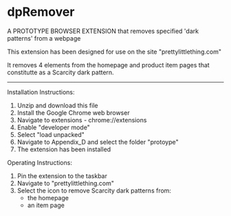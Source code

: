 # dpRemover

A PROTOTYPE BROWSER EXTENSION that removes specified 'dark patterns' from a webpage

This extension has been designed for use on the site "prettylittlething.com"

It removes 4 elements from the homepage and product item pages that 
    constitutte as a Scarcity dark pattern.

------------------------------------------------------------------------------

Installation Instructions:

1. Unzip and download this file
2. Install the Google Chrome web browser
3. Navigate to extensions - chrome://extensions
4. Enable "developer mode"
5. Select "load unpacked"
6. Navigate to Appendix_D and select the folder "protoype"
7. The extension has been installed


Operating Instructions:

1. Pin the extension to the taskbar
2. Navigate to "prettylittlething.com"
3. Select the icon to remove Scarcity dark patterns from:
    - the homepage
    - an item page
